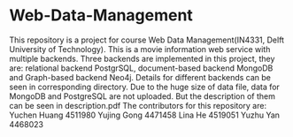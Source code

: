 # Web-Data-Management
This repository is a project for course Web Data Management(IN4331, Delft University of Technology). 
This is a movie information web service with multiple backends.
Three backends are implemented in this project, they are: relational backend PostgrSQL, document-based backend MongoDB and Graph-based backend Neo4j. Details for different backends can be seen in corresponding directory. Due to the huge size of data file, data for MongoDB and PostgreSQL are not uploaded. But the description of them can be seen in description.pdf
The contributors for this repository are:
Yuchen Huang 4511980
Yujing Gong 4471458
Lina He 4519051
Yuzhu Yan 4468023

